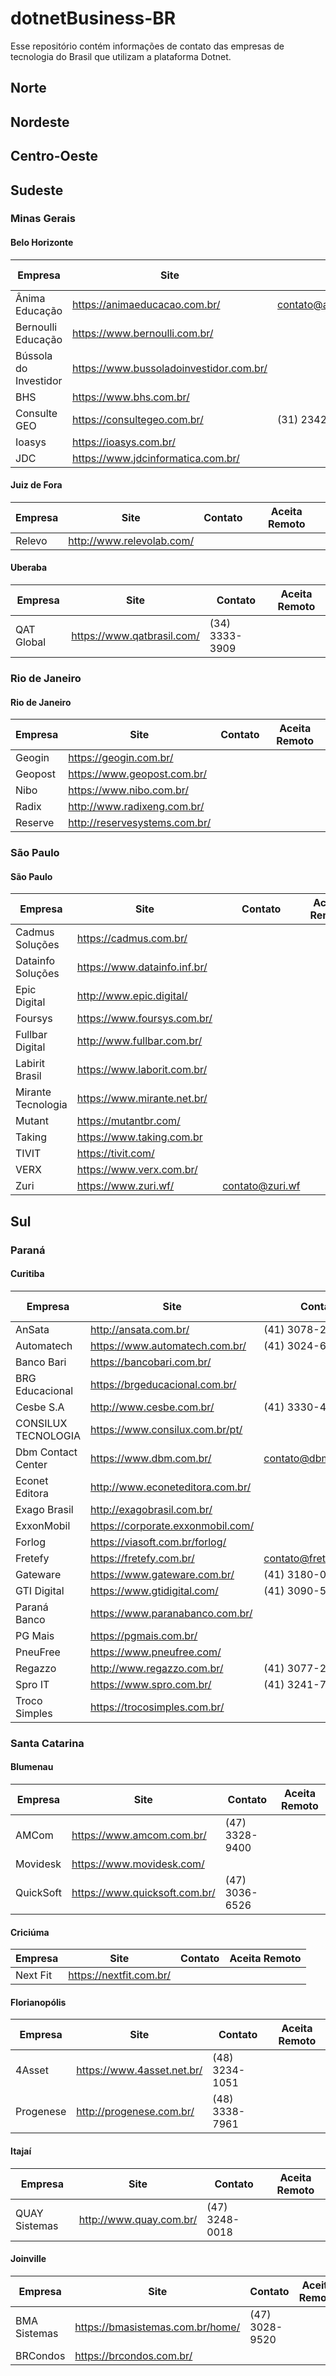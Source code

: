# dotnetBusiness-BR
Esse repositório contém informações de contato das empresas de tecnologia do Brasil que utilizam a plataforma Dotnet.

## Norte

## Nordeste

## Centro-Oeste

## Sudeste

### Minas Gerais

#### Belo Horizonte

Empresa | Site | Contato | Aceita Remoto
 --- | --- | --- | --- 
Ânima Educação | https://animaeducacao.com.br/ | contato@animaeducacao.com.br | 
Bernoulli Educação | https://www.bernoulli.com.br/ |  |
Bússola do Investidor | https://www.bussoladoinvestidor.com.br/ |  | 
BHS | https://www.bhs.com.br/ |  | 
Consulte GEO | https://consultegeo.com.br/ | (31) 2342-0786  | 
Ioasys | https://ioasys.com.br/ |  | 
JDC | https://www.jdcinformatica.com.br/ |  | 

#### Juiz de Fora

Empresa | Site | Contato | Aceita Remoto
 --- | --- | --- | --- 
Relevo | http://www.relevolab.com/  |  | 

#### Uberaba

Empresa | Site | Contato | Aceita Remoto
 --- | --- | --- | --- 
QAT Global | https://www.qatbrasil.com/  | (34) 3333-3909 |

### Rio de Janeiro

#### Rio de Janeiro
Empresa | Site | Contato | Aceita Remoto
 --- | --- | --- | --- 
Geogin | https://geogin.com.br/ | |
Geopost | https://www.geopost.com.br/ | |
Nibo | https://www.nibo.com.br/ | |
Radix | http://www.radixeng.com.br/ | |
Reserve | http://reservesystems.com.br/ | |

### São Paulo

#### São Paulo
Empresa | Site | Contato | Aceita Remoto
 --- | --- | --- | --- 
Cadmus Soluções | https://cadmus.com.br/ | |
Datainfo Soluções | https://www.datainfo.inf.br/ | |
Epic Digital | http://www.epic.digital/ | |
Foursys | https://www.foursys.com.br/ | |
Fullbar Digital | http://www.fullbar.com.br/ | |
Labirit Brasil | https://www.laborit.com.br/ | |
Mirante Tecnologia | https://www.mirante.net.br/ | |
Mutant | https://mutantbr.com/ | | 
Taking | https://www.taking.com.br | | 
TIVIT | https://tivit.com/ | |
VERX | https://www.verx.com.br/ | |
Zuri | https://www.zuri.wf/ | contato@zuri.wf |

## Sul

### Paraná

#### Curitiba

Empresa | Site | Contato | Aceita Remoto
 --- | --- | --- | --- 
AnSata | http://ansata.com.br/ | (41) 3078-2940 |
Automatech | https://www.automatech.com.br/ | (41) 3024-6675 |
Banco Bari | https://bancobari.com.br/ |  |
BRG Educacional | https://brgeducacional.com.br/ |  |
Cesbe S.A | http://www.cesbe.com.br/ | (41) 3330-4700 | 
CONSILUX TECNOLOGIA | https://www.consilux.com.br/pt/ |  |
Dbm Contact Center | https://www.dbm.com.br/ | contato@dbm.com.br |
Econet Editora | http://www.econeteditora.com.br/ |  |
Exago Brasil | http://exagobrasil.com.br/ |  |
ExxonMobil | https://corporate.exxonmobil.com/ |  |
Forlog | https://viasoft.com.br/forlog/ | |
Fretefy | https://fretefy.com.br/ | contato@fretefy.com.br |
Gateware | https://www.gateware.com.br/ | (41) 3180-0019 |
GTI Digital | https://www.gtidigital.com/ | (41) 3090-5151 |
Paraná Banco | https://www.paranabanco.com.br/ | |
PG Mais | https://pgmais.com.br/ | |
PneuFree | https://www.pneufree.com/ | |
Regazzo | http://www.regazzo.com.br/ | (41) 3077-2509 |
Spro IT | https://www.spro.com.br/ | (41) 3241-7700 |
Troco Simples | https://trocosimples.com.br/ | |

### Santa Catarina

#### Blumenau

Empresa | Site | Contato | Aceita Remoto
 --- | --- | --- | --- 
AMCom | https://www.amcom.com.br/ | (47) 3328-9400 |
Movidesk | https://www.movidesk.com/ |  |
QuickSoft | https://www.quicksoft.com.br/ | (47) 3036-6526 |

#### Criciúma

Empresa | Site | Contato | Aceita Remoto
 --- | --- | --- | --- 
Next Fit | https://nextfit.com.br/ |  |

#### Florianopólis

Empresa | Site | Contato | Aceita Remoto
 --- | --- | --- | --- 
4Asset | https://www.4asset.net.br/ | (48) 3234-1051 |
Progenese | http://progenese.com.br/ | (48) 3338-7961 |

#### Itajaí
Empresa | Site | Contato | Aceita Remoto
 --- | --- | --- | --- 
QUAY Sistemas | http://www.quay.com.br/ | (47) 3248-0018 |

#### Joinville
Empresa | Site | Contato | Aceita Remoto
 --- | --- | --- | --- 
BMA Sistemas | https://bmasistemas.com.br/home/ | (47) 3028-9520 |
BRCondos | https://brcondos.com.br/ |  |
